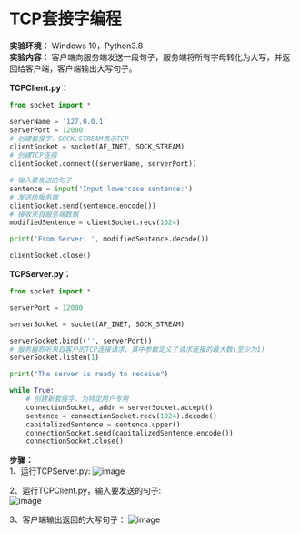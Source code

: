 # TCP套接字编程
**实验环境：** Windows 10，Python3.8  
**实验内容：** 客户端向服务端发送一段句子，服务端将所有字母转化为大写，并返回给客户端，客户端输出大写句子。

**TCPClient.py：** 

```python
from socket import *

serverName = '127.0.0.1'
serverPort = 12000
# 创建套接字，SOCK.STREAM表示TCP
clientSocket = socket(AF_INET, SOCK_STREAM)
# 创建TCP连接
clientSocket.connect((serverName, serverPort))

# 输入要发送的句子
sentence = input('Input lowercase sentence:')
# 发送给服务端
clientSocket.send(sentence.encode())
# 接收来自服务端数据
modifiedSentence = clientSocket.recv(1024)

print('From Server: ', modifiedSentence.decode())

clientSocket.close()
```

**TCPServer.py：**

```python
from socket import *

serverPort = 12000

serverSocket = socket(AF_INET, SOCK_STREAM)

serverSocket.bind(('', serverPort))
# 服务器聆听来自客户的TCP连接请求。其中参数定义了请求连接的最大数(至少为1)
serverSocket.listen(1)

print("The server is ready to receive")

while True:
    # 创建新套接字，为特定用户专用
    connectionSocket, addr = serverSocket.accept()
    sentence = connectionSocket.recv(1024).decode()
    capitalizedSentence = sentence.upper()
    connectionSocket.send(capitalizedSentence.encode())
    connectionSocket.close()

```

**步骤：**  
1、运行TCPServer.py:
![image](https://user-images.githubusercontent.com/58134113/208599209-f59dbb4d-6f99-4865-998f-5450398e43d5.png)

2、运行TCPClient.py，输入要发送的句子:  
![image](https://user-images.githubusercontent.com/58134113/208599361-580e2a3f-0b08-438a-8728-cb1bc06417b4.png)

3、客户端输出返回的大写句子：
![image](https://user-images.githubusercontent.com/58134113/208599606-18b88a37-a3c0-4b29-9a9a-b4e5c0cff4e7.png)


